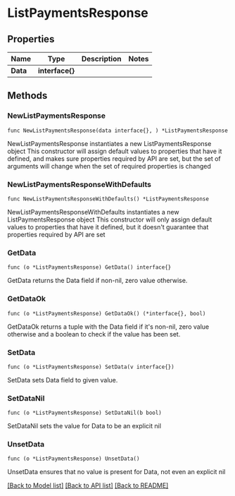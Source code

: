 # ListPaymentsResponse

## Properties

Name | Type | Description | Notes
------------ | ------------- | ------------- | -------------
**Data** | **interface{}** |  | 

## Methods

### NewListPaymentsResponse

`func NewListPaymentsResponse(data interface{}, ) *ListPaymentsResponse`

NewListPaymentsResponse instantiates a new ListPaymentsResponse object
This constructor will assign default values to properties that have it defined,
and makes sure properties required by API are set, but the set of arguments
will change when the set of required properties is changed

### NewListPaymentsResponseWithDefaults

`func NewListPaymentsResponseWithDefaults() *ListPaymentsResponse`

NewListPaymentsResponseWithDefaults instantiates a new ListPaymentsResponse object
This constructor will only assign default values to properties that have it defined,
but it doesn't guarantee that properties required by API are set

### GetData

`func (o *ListPaymentsResponse) GetData() interface{}`

GetData returns the Data field if non-nil, zero value otherwise.

### GetDataOk

`func (o *ListPaymentsResponse) GetDataOk() (*interface{}, bool)`

GetDataOk returns a tuple with the Data field if it's non-nil, zero value otherwise
and a boolean to check if the value has been set.

### SetData

`func (o *ListPaymentsResponse) SetData(v interface{})`

SetData sets Data field to given value.


### SetDataNil

`func (o *ListPaymentsResponse) SetDataNil(b bool)`

 SetDataNil sets the value for Data to be an explicit nil

### UnsetData
`func (o *ListPaymentsResponse) UnsetData()`

UnsetData ensures that no value is present for Data, not even an explicit nil

[[Back to Model list]](../README.md#documentation-for-models) [[Back to API list]](../README.md#documentation-for-api-endpoints) [[Back to README]](../README.md)


